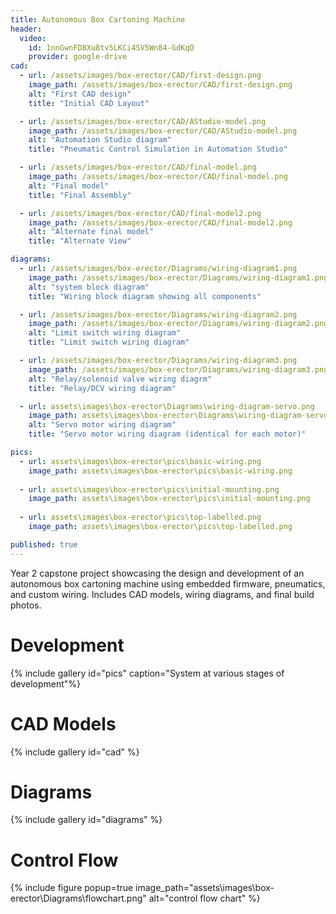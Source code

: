 ```yaml
---
title: Autonomous Box Cartoning Machine
header:
  video:
    id: 1nnGwnFD8Xu8tv5LKCi4SV5Wn84-GdKqO
    provider: google-drive
cad:
  - url: /assets/images/box-erector/CAD/first-design.png
    image_path: /assets/images/box-erector/CAD/first-design.png
    alt: "First CAD design"
    title: "Initial CAD Layout"

  - url: /assets/images/box-erector/CAD/AStudio-model.png
    image_path: /assets/images/box-erector/CAD/AStudio-model.png
    alt: "Automation Studio diagram"
    title: "Pneumatic Control Simulation in Automation Studio"

  - url: /assets/images/box-erector/CAD/final-model.png
    image_path: /assets/images/box-erector/CAD/final-model.png
    alt: "Final model"
    title: "Final Assembly"

  - url: /assets/images/box-erector/CAD/final-model2.png
    image_path: /assets/images/box-erector/CAD/final-model2.png
    alt: "Alternate final model"
    title: "Alternate View"

diagrams:
  - url: /assets/images/box-erector/Diagrams/wiring-diagram1.png
    image_path: /assets/images/box-erector/Diagrams/wiring-diagram1.png
    alt: "system block diagram"
    title: "Wiring block diagram showing all components"

  - url: /assets/images/box-erector/Diagrams/wiring-diagram2.png
    image_path: /assets/images/box-erector/Diagrams/wiring-diagram2.png
    alt: "Limit switch wiring diagram"
    title: "Limit switch wiring diagram"

  - url: /assets/images/box-erector/Diagrams/wiring-diagram3.png
    image_path: /assets/images/box-erector/Diagrams/wiring-diagram3.png
    alt: "Relay/solenoid valve wiring diagrm"
    title: "Relay/DCV wiring diagram"

  - url: assets\images\box-erector\Diagrams\wiring-diagram-servo.png
    image_path: assets\images\box-erector\Diagrams\wiring-diagram-servo.png
    alt: "Servo motor wiring diagram"
    title: "Servo motor wiring diagram (identical for each motor)"

pics:
  - url: assets\images\box-erector\pics\basic-wiring.png
    image_path: assets\images\box-erector\pics\basic-wiring.png
  
  - url: assets\images\box-erector\pics\initial-mounting.png
    image_path: assets\images\box-erector\pics\initial-mounting.png
  
  - url: assets\images\box-erector\pics\top-labelled.png
    image_path: assets\images\box-erector\pics\top-labelled.png

published: true
---
```


Year 2 capstone project showcasing the design and development of an autonomous box cartoning machine using embedded firmware, pneumatics, and custom wiring. Includes CAD models, wiring diagrams, and final build photos.

# Development

{% include gallery id="pics" caption="System at various stages of development"%}


# CAD Models

{% include gallery id="cad" %}

# Diagrams 

{% include gallery id="diagrams" %}

# Control Flow

{% include figure popup=true image_path="assets\images\box-erector\Diagrams\flowchart.png" alt="control flow chart" %}
